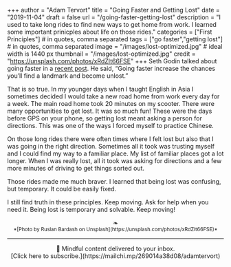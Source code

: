 +++
author = "Adam Tervort"
title = "Going Faster and Getting Lost"
date = "2019-11-04"
draft = false
url = "/going-faster-getting-lost"
description = "I used to take long rides to find new ways to get home from work. I learned some important prinicples about life on those rides."
categories = ["First Principles"] # in quotes, comma separated
tags = ["go faster","getting lost"] # in quotes, comma separated
image = "/images/lost-optimized.jpg" # ideal width is 1440 px
thumbnail = "/images/lost-optimized.jpg"
credit = "https://unsplash.com/photos/xRdZIt66FSE"
+++
Seth Godin talked about going faster in a [recent post](https://seths.blog/2019/09/if-youre-lost-go-faster/). He said, “Going faster increase the chances you’ll find a landmark and become unlost.” 

That is so true. In my younger days when I taught English in Asia I sometimes decided I would take a new road home from work every day for a week. The main road home took 20 minutes on my scooter. There were many opportunities to get lost. It was so much fun! These were the days before GPS on your phone, so getting lost meant asking a person for directions. This was one of the ways I forced myself to practice Chinese.

On those long rides there were often times where I felt lost but also that I was going in the right direction. Sometimes all it took was trusting myself and I could find my way to a familiar place. My list of familiar places got a lot longer. When I was really lost, all it took was asking for directions and a few more minutes of driving to get things sorted out. 

Those rides made me much braver. I learned that being lost was confusing, but temporary. It could be easily fixed. 

I still find truth in these principles. Keep moving. Ask for help when you need it. Being lost is temporary and solvable. Keep moving!

<center>❧</center>
<center><small> *[Photo by Ruslan Bardash on Unsplash](https://unsplash.com/photos/xRdZIt66FSE)* </small>

---
<center>
📨 Mindful content delivered to your inbox. <br>[Click here to subscribe.](https://mailchi.mp/269014a38d08/adamtervort)</center>